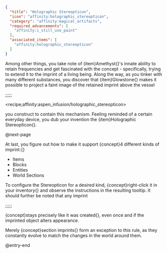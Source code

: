 ```json
{
  "title": "Holographic Stereopticon",
  "icon": "affinity:holographic_stereopticon",
  "category": "affinity:magical_artifacts",
  "required_advancements": [
    "affinity:i_still_use_paint"
  ],
  "associated_items": [
    "affinity:holographic_stereopticon"
  ]
}
```

Among other things, you take note of {item}Amethyst{}'s innate ability to retain frequencies and get fascinated with the
concept - specifically, trying to extend it to the imprint of a living being. Along the way, as you tinker with 
many different substances, you discover that {item}Glowstone{} makes it possible to project a faint image
of the retained imprint above the vessel

;;;;;

<recipe;affinity:aspen_infusion/holographic_stereopticon>

you construct to contain this mechanism. Feeling reminded of a certain everyday 
device, you dub your invention the {item}Holographic Stereopticon{}.


@next-page

At last, you figure out how to make it support {concept}4 different kinds of imprint:{}

 - Items
 - Blocks
 - Entities
 - World Sections

To configure the Stereopticon for a desired kind, {concept}right-click it in your inventory{} and observe the
instructions in the resulting tooltip. It should further be noted that any imprint

;;;;;

{concept}stays precisely like it was created{}, even once and if the imprinted object alters appearance.


Merely {concept}section imprints{} form an exception to this rule, as they constantly evolve to match
the changes in the world around them.

@entry-end
